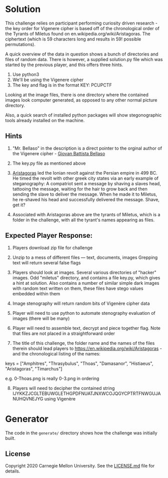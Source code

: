 # Solution

This challenge relies on participant performing curiosity driven research - the key order for Vigenere cipher is based off of the chronological order of the Tyrants of Miletus found on en.wikipedia.org/wiki/Aristagoras. The ciphertext (which is 59 characters long and results in 59! possible permutations).

A quick overview of the data in question shows a bunch of directories and files of random data. There is however, a supplied solution.py file which was started by the previous player, and this offers three hints.

1. Use python3
2. We'll be using the Vigenere cipher
3. The key and flag is in the format KEY: PCUPCTF

Looking at the image files, there is one directory where the contained images look computer generated, as opposed to any other normal picture directory.

Also, a quick search of installed python packages will show stegonographic tools already installed on the machine.

## Hints

1. "Mr. Bellaso" in the description is a direct pointer to the orginal author of the Vigenere cipher - [Giovan Battista Bellaso](https://en.wikipedia.org/wiki/Giovan_Battista_Bellaso)

2. The key.py file as mentioned above

3. [Aristagoras](https://en.wikipedia.org/wiki/Aristagoras) led the Ionian revolt against the Persian empire in 499 BC. He timed the revolt with other greek city states via an early example of steganography: A compatriot sent a message by shaving a slaves head, tattooing the message, waiting for the hair to grow back and then sending the slave to deliver the message. When he made it to Miletus, he re-shaved his head and successfully delivered the message. Shave, get it?

4. Associated with Aristagoras above are the tyrants of Miletus, which is a folder in the challenge, with all the tyrant's names appearing as files.

## Expected Player Response:

1. Players download zip file for challenge

2. Unzip to a mess of different files — text, documents, images
Grepping text will return several false flags

3. Players should look at images. Several various directories of "hacker" images. Odd "miletus" directory, and contains a file key.py, which gives a hint at solution. Also contains a number of similar simple dark images with random text written on them, these files have stego values embedded within them

4. Image stenography will return random bits of Vigenère cipher data

5. Player will need to use python to automate stenography evaluation of images (there will be many)

6. Player will need to assemble text, decrypt and piece together flag. Note that files are not placed in a straightforward order

7. The title of this challenge, the folder name and the names of the files therein should lead players to https://en.wikipedia.org/wiki/Aristagoras - and the chronological listing of the names:

keys = ["Amphitres", "Thrasybulus", "Thoas", "Damasanor", "Histiaeus", "Aristagoras", "Timarchus"]

e.g. 0-Thoas.png is really 0-3.png in ordering

8. Players will need to decipher the contained string IJYKKZJCGLTEBUWGLETHGPDFNUATJNXWCOJQGYCPTRTFNWGUJANUHQVNEJYG using Vigenère

# Generator

The code in the `generate/` directory shows how the challenge was initially built.

## License
Copyright 2020 Carnegie Mellon University. See the [LICENSE.md](../../../LICENSE.md) file for details.